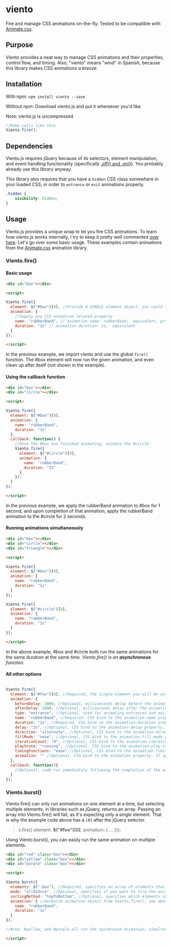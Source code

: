 viento
======

Fire and manage CSS animations on-the-fly. Tested to be compatible with [Animate.css](https://daneden.github.io/animate.css/).

[//]: # (WEB_CONTENT_START)

## Purpose
Viento provides a neat way to manage CSS animations and their properties, control flow, and timing. Also, "viento" means "wind" in Spanish, because this library makes CSS animations *a breeze*.

## Installation

With npm: `npm install viento --save`

Without npm: Download viento.js and put it whereever you'd like.

Note: viento.js is uncompressed

```javascript
//Make calls like this
Viento.fire();

```

## Dependencies
Viento.js requires jQuery because of its selectors, element manipulation, and event handling functionality (specifically [.off() and .on()](http://api.jquery.com/off/)). You probably already use this library anyway.

This library also requires that you have a `hidden` CSS class somewhere in your loaded CSS, in order to `entrance` or `exit` animations properly.

```css
.hidden {
    visibility: hidden;
}
```

## Usage
Viento.js provides a unique wrap to let you fire CSS animations. To learn how viento.js works internally, I try to keep it pretty well commented [over here](https://github.com/au5ton/viento/blob/gh-pages/dist/viento.js). Let's go over some basic usage. These examples contain animations from the [Animate.css](https://daneden.github.io/animate.css/) animation library.

### Viento.fire()

#### Basic usage

```html
<div id="box"></div>

<script>

Viento.fire({
  element: $("#box")[0], //Provide A SINGLE element object, you could also use document.getElementById().
  animation: {
    //Supply any CSS animation related property
    name: "rubberBand", //`animation-name: rubberBand;` equivalent, provide what has @keyframe in front of it
    duration: "1s" //`animation-duration: 1s;` equivalent
  }
});

</script>
```

In the previous example, we import viento and use the global `fire()` function. The #box element will now run the given animation, and even clean up after itself (not shown in the example).


#### Using the callback function

```html
<div id="box"></div>
<div id="circle"></div>

<script>

Viento.fire({
  element: $("#box")[0],
  animation: {
    name: "rubberBand",
    duration: "1s"
  },
  callback: function() {
    //Once the #box has finished animating, animate the #circle
    Viento.fire({
      element: $("#circle")[0],
      animation: {
        name: "rubberBand",
        duration: "2s"
      }
    });
  }
});

</script>
```

In the previous example, we apply the rubberBand animation to #box for 1 second, and upon completion of that animation, apply the rubberBand animation to the #circle for 2 seconds.


#### Running animations simultaneously

```html
<div id="box"></div>
<div id="circle"></div>
<div id="triangle"></div>

<script>

Viento.fire({
  element: $("#box")[0],
  animation: {
    name: "rubberBand",
    duration: "1s"
  }
});

Viento.fire({
  element: $("#circle")[0],
  animation: {
    name: "rubberBand",
    duration: "1s"
  }
});

</script>
```

In the above example, #box and #circle both run the same animations for the same duration at the same time. _Viento.fire() is an **asynchronous** function._

#### All other options

```javascript

Viento.fire({
  element: $("#foo")[0], //Required, the single element you will be animating.
  animation: {
    beforeDelay: 1000, //Optional, milliseconds delay before the animation begins
    afterDelay: 2000, //Optional, milliseconds delay after the animation ends
    type: "entrance", //Optional, used for animating entrances and exits of elements. Uses the "hidden" CSS class. Possible parameters: "entrance" or "exit".
    name: "rubberBand", //Required, CSS bind to the animation-name property.
    duration: "1s", //Required, CSS bind to the animation-duration property.
    delay: "2s", //Optional, CSS bind to the animation-delay property.
    direction: "alternate", //Optional, CSS bind to the animation-direction property.
    fillMode: "none", //Optional, CSS bind to the animation-fill-mode property.
    iterationCount: "0", //Optional, CSS bind to the animation-iteration-count property.
    playState: "running", //Optional, CSS bind to the animation-play-state property.
    timingFunctions: "ease" //Optional, CSS bind to the animation-timing-functions property.
    animation: "" //Optional, CSS bind to the animation property. If specified, it will overwrite the others
  },
  callback: function(){
    //Optional, code run immediately following the completion of the animation
  }
});

```

### Viento.burst()

Viento.fire() can only run animations on one element at a time, but selecting multiple elements, in libraries such as jQuery, returns an array. Passing an array into Viento.fire() will fail, as it's expecting only a single element. That is why the example code above has a `[0]` after the jQuery selector.

> v.fire({ element: **$("#foo")[0]**, animation: { ... }});

Using Viento.burst(), you can easily run the same animation on multiple elements.

```html
<div id="red" class="box"></div>
<div id="yellow" class="box"></div>
<div id="purple" class="box"></div>

<script>

Viento.burst({
  elements: $(".box"), //Required, specifies an array of elements that you want to act upon
  mode: "allAtOnce", //Optional, specifies if you want to fire the animations on the elements "allAtOnce" or "oneAtATime"
  sortingMethod: "topToBottom", //Optional, specifies which elements should be animated first. Pass an Array.sort() compatible function and use the objects as elements, or use some built-in ones with "topToBottom" or "bottomToTop"
  animation: { //Verbatim animation object from Viento.fire(), see above for details and arguments
    name: "rubberBand",
    duration: "1s"
  }
});

//#red, #yellow, and #purple all run the spinAround animation, simultaneously

</script>
```
